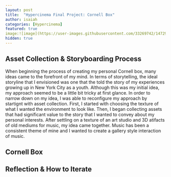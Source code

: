 ```yaml
---
layout: post
title:  "Hypercinema Final Project: Cornell Box"
author: isaiah
categories: [Hypercinema]
featured: true
image:![image](https://user-images.githubusercontent.com/33269742/147293305-cde1d89d-419b-4cb1-9d80-118ae77b2a09.png)
hidden: true
---
```


## Asset Collection & Storyboarding Process

When beginning the process of creating my personal Cornell box, many ideas came to the forefront of my mind. In terms of storytelling, the ideal storyline that I envisioned was one that the told the story of my experiences growing up in New York City as a youth. Although this was my initial idea, my approach seemed to be a little bit tricky at first glance. In order to narrow down on my idea, I was able to reconfigure my approach by startignt with asset collection. First, I started with choosing the texture of what I wanted the environment to look like. Then, I began collecting assets that had significant value to the story that I wanted to convey about my personal interests. After settling on a texture of an art studio and 3D atifacts of old mediums for music, my idea came together. Music has been a consistent theme of mine and I wanted to create a gallery style interaction of music.

## Cornell Box



## Reflection & How to Iterate

